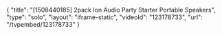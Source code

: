 {
    "title": "[1508440185] 2pack Ion Audio Party Starter Portable Speakers",
    "type": "solo",
    "layout": "iframe-static",
    "videoId": "123178733",
    "url": "\/tvpembed\/123178733"
}